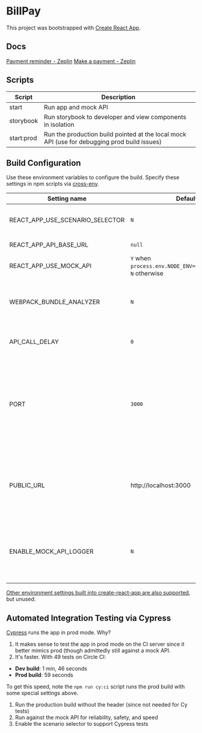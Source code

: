 # BillPay

This project was bootstrapped with [Create React App](https://github.com/facebook/create-react-app).

## Docs

[Payment reminder - Zeplin](https://app.zeplin.io/project/5d854a1fa9393d8a839c5df2)
[Make a payment - Zeplin](https://app.zeplin.io/project/5da0b4e223952c23373194db)

## Scripts

| Script     | Description                                                                                  |
| ---------- | -------------------------------------------------------------------------------------------- |
| start      | Run app and mock API                                                                         |
| storybook  | Run storybook to developer and view components in isolation                                  |
| start:prod | Run the production build pointed at the local mock API (use for debugging prod build issues) |

## Build Configuration

Use these environment variables to configure the build. Specify these settings in npm scripts via [cross-env](https://www.npmjs.com/package/cross-env).

| Setting name                    | Default                                                        | Description                                                                                                           |
| ------------------------------- | -------------------------------------------------------------- | --------------------------------------------------------------------------------------------------------------------- |
| REACT_APP_USE_SCENARIO_SELECTOR | `N`                                                            | Set to `Y` to enable the scenario selector                                                                            |
| REACT_APP_API_BASE_URL          | `null`                                                         | Specify per environment                                                                                               |
| REACT_APP_USE_MOCK_API          | `Y` when `process.env.NODE_ENV==='development'`, `N` otherwise | Set to `Y` to call the mock API                                                                                       |
| WEBPACK_BUNDLE_ANALYZER         | `N`                                                            | Set to `Y` to run [Webpack Bundle Analyzer](https://www.npmjs.com/package/webpack-bundle-analyzer) on prod build      |
| API_CALL_DELAY                  | `0`                                                            | Specify mock API call delay in milliseconds                                                                           |
| PORT                            | `3000`                                                         | The app starts on this port. We run Zelle on `3002/3003` to avoid conflicting with Billpay which runs on `3000/3001`) |
| PUBLIC_URL                      | http://localhost:3000                                          | Specify the full path to assets (hostname included). See create-react-app docs for more info.                         |
| ENABLE_MOCK_API_LOGGER          | `N`                                                            | Set to `Y` to output to the command line when any mock API call occurs                                                |

[Other environment settings built into create-react-app are also supported](https://create-react-app.dev/docs/advanced-configuration), but unused.

## Automated Integration Testing via Cypress

[Cypress](https://www.cypress.io/) runs the app in prod mode. Why?

1. It makes sense to test the app in prod mode on the CI server since it better mimics prod (though admittedly still against a mock API.
2. It's faster. With 49 tests on Circle CI:

- **Dev build**: 1 min, 46 seconds
- **Prod build**: 59 seconds

To get this speed, note the `npm run cy:ci` script runs the prod build with some special settings above.

1. Run the production build without the header (since not needed for Cy tests)
2. Run against the mock API for reliability, safety, and speed
3. Enable the scenario selector to support Cypress tests
